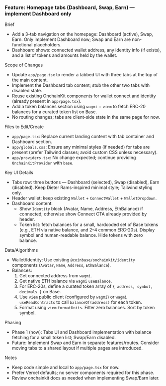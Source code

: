 ### Feature: Homepage tabs (Dashboard, Swap, Earn) — implement Dashboard only

Brief
- Add a 3-tab navigation on the homepage: Dashboard (active), Swap, Earn. Only implement Dashboard now; Swap and Earn are non-functional placeholders.
- Dashboard shows: connected wallet address, any identity info (if exists), and a list of tokens and amounts held by the wallet.

Scope of Changes
- Update `app/page.tsx` to render a tabbed UI with three tabs at the top of the main content.
- Implement the Dashboard tab content; stub the other two tabs with disabled state.
- Reuse existing OnchainKit components for wallet connect and identity (already present in `app/page.tsx`).
- Add a token balances section using `wagmi` + `viem` to fetch ERC-20 balances for a curated token list on Base.
- No routing changes; tabs are client-side state in the same page for now.

Files to Edit/Create
- `app/page.tsx`: Replace current landing content with tab container and Dashboard section.
- `app/globals.css`: Ensure any minimal styles (if needed) for tabs are present (prefer Tailwind classes; avoid custom CSS unless necessary).
- `app/providers.tsx`: No change expected; continue providing `OnchainKitProvider` with `base`.

Key UI Details
- Tabs row: three buttons — Dashboard (selected), Swap (disabled), Earn (disabled). Keep Dieter Rams-inspired minimal style; Tailwind styling only.
- Header wallet: keep existing `Wallet` + `ConnectWallet` + `WalletDropdown`.
- Dashboard content:
  - Show `Identity` block (Avatar, Name, Address, EthBalance) if connected; otherwise show Connect CTA already provided by header.
  - Token list: fetch balances for a small, hardcoded set of Base tokens (e.g., ETH via native balance, and 2–4 common ERC-20s). Display symbol and human-readable balance. Hide tokens with zero balance.

Data/Algorithms
- Wallet/Identity: Use existing `@coinbase/onchainkit/identity` components (`Avatar`, `Name`, `Address`, `EthBalance`).
- Balances:
  1) Get connected address from `wagmi`.
  2) Get native ETH balance via `wagmi` `useBalance`.
  3) For ERC-20s, define a curated token array of `{ address, symbol, decimals }` on Base.
  4) Use `viem` public client (configured by `wagmi`) or `wagmi` `useReadContracts` to call `balanceOf(address)` for each token.
  5) Format using `viem` `formatUnits`. Filter zero balances. Sort by token symbol.

Phasing
- Phase 1 (now): Tabs UI and Dashboard implementation with balance fetching for a small token list; Swap/Earn disabled.
- Future: Implement Swap and Earn in separate features/routes. Consider moving tabs to a shared layout if multiple pages are introduced.

Notes
- Keep code simple and local to `app/page.tsx` for now.
- Prefer Vercel defaults; no server components required for this phase.
- Review onchainkit docs as needed when implementing Swap/Earn later.

